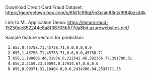 Download Credit Card Fraud Dataset: https://georgetown.box.com/s/65jl1c98qj7m3cniq88ntx9t84bzsd4k

Link to ML Application Demo: https://lemon-mud-15250de852244e8a8f36703b577da8bd.azurewebsites.net/

Sample feature vectors for prediction:

1. `655,0,45758.71,45758.71,0.0,0.0,0.0`
2. `655,1,45758.71,45758.71,0.0,0.0,45758.71`
3. `656,1,190606.46,31936.0,222542.46,582386.77,391780.31`
4. `656,2,2159.33,20094.0,17934.67,0.0,0.0`
5. `656,0,99371.31,18404.0,0.0,2434200.04,2533571.35`
